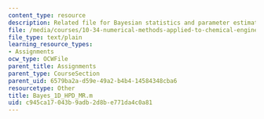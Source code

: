 ```yaml
---
content_type: resource
description: Related file for Bayesian statistics and parameter estimation.
file: /media/courses/10-34-numerical-methods-applied-to-chemical-engineering-fall-2005/c945ca17043b9adb2d8be771da4c0a81_Bayes_1D_HPD_MR.m
file_type: text/plain
learning_resource_types:
- Assignments
ocw_type: OCWFile
parent_title: Assignments
parent_type: CourseSection
parent_uid: 6579ba2a-d59e-49a2-b4b4-14584348cba6
resourcetype: Other
title: Bayes_1D_HPD_MR.m
uid: c945ca17-043b-9adb-2d8b-e771da4c0a81
---
```

